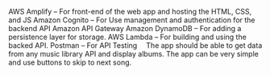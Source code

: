 AWS Amplify – For front-end of the web app and hosting the HTML, CSS, and JS
Amazon Cognito – For Use management and authentication for the backend API Amazon API Gateway
Amazon DynamoDB – For adding a persistence layer for storage. 
AWS Lambda – For building and using the backed API. 
Postman – For API Testing 
The app should be able to get data from any music library API and display albums.
The app can be very simple and use buttons to skip to next song.

 
 

